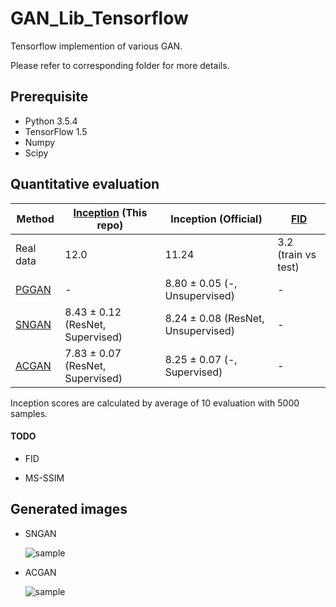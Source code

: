 # GAN_Lib_Tensorflow

Tensorflow implemention of various GAN.

Please refer to corresponding folder for more details.


## Prerequisite

- Python 3.5.4
- TensorFlow 1.5
- Numpy
- Scipy


## Quantitative evaluation

| Method | [Inception](https://arxiv.org/abs/1606.03498) (This repo) | Inception (Official) | [FID](https://arxiv.org/abs/1706.08500) |
| ------------- | ------------- | ------------- | ------------- |
| Real data  | 12.0 | 11.24 | 3.2 (train vs test) |
| [PGGAN](https://github.com/watsonyanghx/GAN_Lib_Tensorflow/tree/master/PGGAN)  | - | 8.80 ± 0.05 (-, Unsupervised) | - |
| [SNGAN](https://github.com/watsonyanghx/GAN_Lib_Tensorflow/tree/master/SNGAN)  | 8.43 ± 0.12 (ResNet, Supervised) | 8.24 ± 0.08 (ResNet, Unsupervised) | - |
| [ACGAN](https://github.com/watsonyanghx/GAN_Lib_Tensorflow/tree/master/ACGAN)  | 7.83 ± 0.07 (ResNet, Supervised) |  8.25 ± 0.07 (-, Supervised) | - |


Inception scores are calculated by average of 10 evaluation with 5000 samples.


#### TODO

- FID

- MS-SSIM


## Generated images

- SNGAN

    ![sample](https://github.com/watsonyanghx/GAN_Lib_Tensorflow/blob/master/SNGAN/img/samples_99999.png)

- ACGAN

    ![sample](https://github.com/watsonyanghx/GAN_Lib_Tensorflow/blob/master/ACGAN/img/samples_98999.png)



